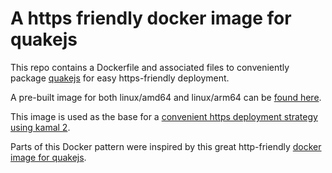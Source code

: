 # A https friendly docker image for quakejs

This repo contains a Dockerfile and associated files to conveniently package [quakejs](https://github.com/begleysm/quakejs) for easy https-friendly deployment. 

A pre-built image for both linux/amd64 and linux/arm64 can be [found here](https://github.com/users/neonwatty/packages/container/package/quakejs-https).

This image is used as the base for a [convenient https deployment strategy using kamal 2](https://github.com/neonwatty/kamal-quake).

Parts of this Docker pattern were inspired by this great http-friendly [docker image for quakejs](https://github.com/treyyoder/quakejs-docker).

